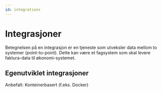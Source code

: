 ```yaml
---
id: integrations
---
```


# Integrasjoner

Betegnelsen på en integrasjon er en tjeneste som utveksler data mellom to systemer (point-to-point). Dette kan være et fagsystem som skal levere faktura-data til økonomi-systemet.

## Egenutviklet integrasjoner
Anbefalt: Konteinerbasert (f.eks. Docker)
